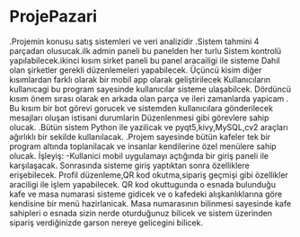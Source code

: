 # ProjePazari
.Projemin konusu satış sistemleri ve veri analizidir
.Sistem tahmini 4 parçadan olusucak.ilk admin paneli bu panelden her turlu 
Sistem kontrolü yapılabilecek.ikinci kısım sirket paneli bu panel aracailigi ile sisteme
Dahil olan şirketler gerekli düzenlemeleri yapabilecek.
Üçüncü kisim diğer kısımlardan farklı olarak bir mobil app olarak geliştirilecek 
Kullanıcıların kullanıcagi bu program sayesinde kullanıcılar sisteme ulaşabilcek.
Dördüncü kısım önem sırası olarak en arkada olan parça ve ileri zamanlarda yapicam .
Bu kısım bir bot görevi gorucek ve sistemden kullanıcılara gönderilecek mesajları oluşan istisani durumlarin 
Düzenlenmesi gibi görevlere sahip olucak.
.Bütün sistem Python ile yazilicak ve pyqt5,kivy,MySQL,cv2 araçları ağırlıklı bir sekilde kullanılacak.
.Projem sayesinde bütün kafeler tek bir program altında toplanilacak ve insanlar kendilerine özel menülere sahip olucak.
İşleyiş: 
-Kullanici mobil uygulamayı açtığında bir giriş paneli ile karşılaşacak.
Sonrasında sisteme giriş yaptıktan sonra özelliklere erişebilecek.
Profil düzenleme,QR kod okutma,sipariş geçmişi gibi özellikler araciligi ile işlem yapabilecek.
QR kod okuttugunda o esnada bulunduğu kafe ve masa numarasi sisteme gidicek ve o kafedeki alışkanlıklarına göre kendisine bir menü hazirlanicak.
Masa numarasının bilinmesi sayesinde kafe sahipleri o esnada sizin nerde oturduğunuz bilicek ve sistem üzerinden sipariş verdiğinizde garson nereye gelicegini bilicek.
